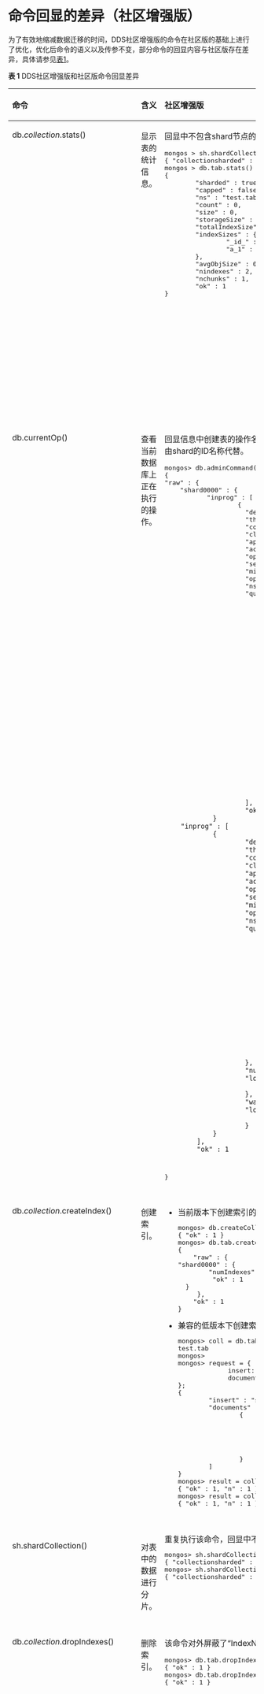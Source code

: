 # 命令回显的差异（社区增强版）<a name="dds_03_0038"></a>

为了有效地缩减数据迁移的时间，DDS社区增强版的命令在社区版的基础上进行了优化，优化后命令的语义以及传参不变，部分命令的回显内容与社区版存在差异，具体请参见[表1](#table1088502913212)。

**表 1** DDS社区增强版和社区版命令回显差异

<a name="table1088502913212"></a>
<table><thead align="left"><tr id="row1788632910212"><th class="cellrowborder" valign="top" width="22.611650485436893%" id="mcps1.2.5.1.1"><p id="p188616298210"><a name="p188616298210"></a><a name="p188616298210"></a>命令</p>
</th>
<th class="cellrowborder" valign="top" width="11.990291262135921%" id="mcps1.2.5.1.2"><p id="p14976203675517"><a name="p14976203675517"></a><a name="p14976203675517"></a>含义</p>
</th>
<th class="cellrowborder" valign="top" width="28.504854368932044%" id="mcps1.2.5.1.3"><p id="p168861299220"><a name="p168861299220"></a><a name="p168861299220"></a>社区增强版</p>
</th>
<th class="cellrowborder" valign="top" width="36.89320388349515%" id="mcps1.2.5.1.4"><p id="p17864654543"><a name="p17864654543"></a><a name="p17864654543"></a>社区版</p>
</th>
</tr>
</thead>
<tbody><tr id="row148865290216"><td class="cellrowborder" valign="top" width="22.611650485436893%" headers="mcps1.2.5.1.1 "><p id="p488614299218"><a name="p488614299218"></a><a name="p488614299218"></a>db.<em id="i15834134525520"><a name="i15834134525520"></a><a name="i15834134525520"></a>collection</em>.stats()</p>
</td>
<td class="cellrowborder" valign="top" width="11.990291262135921%" headers="mcps1.2.5.1.2 "><p id="p199773363551"><a name="p199773363551"></a><a name="p199773363551"></a>显示表的统计信息。</p>
</td>
<td class="cellrowborder" valign="top" width="28.504854368932044%" headers="mcps1.2.5.1.3 "><p id="p637662175914"><a name="p637662175914"></a><a name="p637662175914"></a>回显中不包含shard节点的统计信息。</p>
<pre class="screen" id="screen869917484411"><a name="screen869917484411"></a><a name="screen869917484411"></a>mongos &gt; sh.shardCollection("test.tab",{a:1})
{ "collectionsharded" : "test.tab", "ok" : 1 }
mongos &gt; db.tab.stats()
{
        "sharded" : true,
        "capped" : false,
        "ns" : "test.tab",
        "count" : 0,
        "size" : 0,
        "storageSize" : 256,
        "totalIndexSize" : 2,
        "indexSizes" : {
                "_id_" : 1,
                "a_1" : 1
        },
        "avgObjSize" : 0,
        "nindexes" : 2,
        "nchunks" : 1,
        "ok" : 1
}</pre>
</td>
<td class="cellrowborder" valign="top" width="36.89320388349515%" headers="mcps1.2.5.1.4 "><p id="p185421552105910"><a name="p185421552105910"></a><a name="p185421552105910"></a>回显中包含shard节点的统计信息。</p>
<pre class="screen" id="screen18619556419"><a name="screen18619556419"></a><a name="screen18619556419"></a>mongos &gt; sh.shardCollection("test.tab",{a:1})
{ "collectionsharded" : "test.tab", "ok" : 1 }
mongos&gt; db.tab.stats()
{
        "sharded" : true,
        "capped" : false,
        "ns" : "test.tab",
        "count" : 0,
        "size" : 0,
        "storageSize" : 256,
        "totalIndexSize" : 2,
        "indexSizes" : {
                "_id_" : 1,
                "b_1" : 1
        },
        "avgObjSize" : 0,
        "nindexes" : 2,
        "nchunks" : 1,
        "shards" : {
                "shard0000" : {
                        "ns" : "test.tab",
                        "size" : 0,
                        "count" : 0,
                        "storageSize" : 256,
                        "capped" : false,
                        "nindexes" : 2,
                        "totalIndexSize" : 3,
                        "indexSizes" : {
                                "_id_" : 1,
                                "b_1" : 1
                        },
                        "ok" : 1
                }
        },
        "ok" : 1
}</pre>
</td>
</tr>
<tr id="row6754113011515"><td class="cellrowborder" valign="top" width="22.611650485436893%" headers="mcps1.2.5.1.1 "><p id="p4754830752"><a name="p4754830752"></a><a name="p4754830752"></a>db.currentOp()</p>
</td>
<td class="cellrowborder" valign="top" width="11.990291262135921%" headers="mcps1.2.5.1.2 "><p id="p13977436185515"><a name="p13977436185515"></a><a name="p13977436185515"></a>查看当前数据库上正在执行的操作。</p>
</td>
<td class="cellrowborder" valign="top" width="28.504854368932044%" headers="mcps1.2.5.1.3 "><p id="p81965461311"><a name="p81965461311"></a><a name="p81965461311"></a>回显信息中创建表的操作名称为“assignChunk”，删除表的操作名称为“offloadChunk”。此外，出于安全考虑，shard的IP和Port由shard的ID名称代替。</p>
<pre class="screen" id="screen11457394220"><a name="screen11457394220"></a><a name="screen11457394220"></a>mongos&gt; db.adminCommand({currentOp:1})
{
"raw" : {
    "shard0000" : {
           "inprog" : [
                   {
                     "desc" : "conn6",
                     "threadId" : "140699745277696",
                     "connectionId" : 6,
                     "client" : "10.0.0.1:2201",
                     "appName" : "MongoDB Shell",
                     "active" : true,
                     "opid" : 1977,
                     "secs_running" : 0,
                     "microsecs_running" : NumberLong(61),
                     "op" : "command",
                     "ns" : "admin.",
                     "query" : {
                           "offloadChunk" : "test.tab",
                           "chunk" : {
                                "_id" : "00000000000001",
                                "ns" : "test.tab",
                                "min" : {
                                      "_id" : { "$minkey" : 1 }
                                 },
                                "max" : {
                                      "_id" : { "$maxkey" : 1 }
                                 },
                                "shard" : "shard0000",
                                "processIdentity" : "94860_15203344522245",
                                "lastmod" : Timestamp(1,1048675),
                                "rootFolder" : "/data/db/job0/resmoke/data/1",
                                "status" : 1
                                }
                             },
                             "numYields" : 0,
                             "locks" : {
 
                              },
                             "waitingForLock" : false,
                             "lockStats" : {
 
                             }
                           }
                        ],
                        "ok" : 1
                }
        "inprog" : [
                {
                        "desc" : "conn6",
                        "threadId" : "140699745277696",
                        "connectionId" : 6,
                        "client_s" : "10.0.0.1:2201",
                        "appName" : "MongoDB Shell",
                        "active" : true,
                        "opid" : "shard0000:1977",
                        "secs_running" : 0,
                        "microsecs_running" : NumberLong(61),
                        "op" : "command",
                        "ns" : "admin.",
                        "query" : {
                             "offloadChunk" : "test.tab",
                             "chunk" : {
                                    "_id" : "00000000000001",
                                    "ns" : "test.tab",
                                    "min" : {
                                           "_id" : { "$minkey" : 1 }
                                     },
                                    "max" : {
                                           "_id" : { "$maxkey" : 1 }
                                     },
                                    "shard" : "shard0000",
                                    "processIdentity" : "94860_15203344522245",
                                    "lastmod" : Timestamp(1,1048675),
                                    "rootFolder" : "/data/db/job0/resmoke/data/1",
                                    "status" : 1
                             }                                  
                        },
                        "numYields" : 0,
                        "locks" : {
 
                        },
                        "waitingForLock" : false,
                        "lockStats" : {
 
                        }
                }
            ],
            "ok" : 1
}</pre>
</td>
<td class="cellrowborder" valign="top" width="36.89320388349515%" headers="mcps1.2.5.1.4 "><p id="p85257451419"><a name="p85257451419"></a><a name="p85257451419"></a>回显信息中创建表的操作名称为”shardCollection”和“create”，删除表的操作名称为“drop”。</p>
<pre class="screen" id="screen1322111118428"><a name="screen1322111118428"></a><a name="screen1322111118428"></a>mongos&gt; db.adminCommand({currentOp:1})
{
"raw" : {
    "10.0.0.1:2200" : {
           "inprog" : [
                   {
                     "desc" : "conn6",
                     "threadId" : "140699745277696",
                     "connectionId" : 6,
                     "client" : "10.0.0.1:2201",
                     "appName" : "MongoDB Shell",
                     "active" : true,
                     "opid" : 1977,
                     "secs_running" : 0,
                     "microsecs_running" : NumberLong(61),
                     "op" : "command",
                     "ns" : "admin.",
                     "query" : {
                           "drop" : "test.tab"
                      },
                     "numYields" : 0,
                     "locks" : {
 
                     },
                     "waitingForLock" : false,
                     "lockStats" : {
 
                             }
                           }
                        ],
                        "ok" : 1
                }
        "inprog" : [
                {
                        "desc" : "conn6",
                        "threadId" : "140699745277698",
                        "connectionId" : 9,
                        "client_s" : "10.0.0.1:2201",
                        "appName" : "MongoDB Shell",
                        "active" : true,
                        "opid" : "shard0000:1977",
                        "secs_running" : 0,
                        "microsecs_running" : NumberLong(61),
                        "op" : "command",
                        "ns" : "admin.",
                        "query" : {
                            "drop" : "test.tab"
                        },
                        "numYields" : 0,
                        "locks" : {
 
                        },
                        "waitingForLock" : false,
                        "lockStats" : {
 
                        }
                }
            ],
            "ok" : 1
}</pre>
</td>
</tr>
<tr id="row1198603911516"><td class="cellrowborder" valign="top" width="22.611650485436893%" headers="mcps1.2.5.1.1 "><p id="p7986103911512"><a name="p7986103911512"></a><a name="p7986103911512"></a>db.<em id="i186701815102"><a name="i186701815102"></a><a name="i186701815102"></a>collection</em>.createIndex()</p>
</td>
<td class="cellrowborder" valign="top" width="11.990291262135921%" headers="mcps1.2.5.1.2 "><p id="p397716366555"><a name="p397716366555"></a><a name="p397716366555"></a>创建索引。</p>
</td>
<td class="cellrowborder" valign="top" width="28.504854368932044%" headers="mcps1.2.5.1.3 "><a name="ul83418803813"></a><a name="ul83418803813"></a><ul id="ul83418803813"><li>当前版本下创建索引的回显，屏蔽掉shard节点IP和Port：<pre class="screen" id="screen334019815385"><a name="screen334019815385"></a><a name="screen334019815385"></a>mongos&gt; db.createCollection("tab")
{ "ok" : 1 }
mongos&gt; db.tab.createIndex({b:1})
{
    "raw" : {
"shard0000" : {
        "numIndexes" : 2,
         "ok" : 1
  }
     },
    "ok" : 1
}</pre>
</li><li>兼容的低版本下创建索引的回显：<pre class="screen" id="screen163411843814"><a name="screen163411843814"></a><a name="screen163411843814"></a>mongos&gt; coll = db.tab
test.tab
mongos&gt; 
mongos&gt; request = {
             insert: "system.indexes",
             documents: [{ns: coll.toString(), key: {x: 1}, name: "x_1"}]
};
{
        "insert" : "system.indexes",
        "documents" : [
                {
                        "ns" : "test.tab",
                        "key" : {
                                "x" : 1
                        },
                        "name" : "x_1"
                }
        ]
}
mongos&gt; result = coll.runCommand(request);
{ "ok" : 1, "n" : 1 }
mongos&gt; result = coll.runCommand(request);
{ "ok" : 1, "n" : 1 }</pre>
</li></ul>
</td>
<td class="cellrowborder" valign="top" width="36.89320388349515%" headers="mcps1.2.5.1.4 "><a name="ul11353132717405"></a><a name="ul11353132717405"></a><ul id="ul11353132717405"><li>当前版本下创建索引的回显：<pre class="screen" id="screen1635315278404"><a name="screen1635315278404"></a><a name="screen1635315278404"></a>mongos&gt; db.createCollection("tab")
{ "ok" : 1 }
mongos&gt; db.tab.createIndex({b:1})
{
        "raw" : {
                "10.183.157.9:2200" : {
                        "createdCollectionAutomatically" : false,
                        "numIndexesBefore" : 1,
                        "numIndexesAfter" : 2,
                        "ok" : 1
                }
        },
        "ok" : 1
}</pre>
</li><li>兼容的低版本下创建索引的回显：<pre class="screen" id="screen435312704019"><a name="screen435312704019"></a><a name="screen435312704019"></a>mongos&gt; coll = db.tab
test.tab
mongos&gt; 
mongos&gt; request = {
             insert: "system.indexes",
             documents: [{ns: coll.toString(), key: {x: 1}, name: "x_1"}]
};
{
        "insert" : "system.indexes",
        "documents" : [
                {
                        "ns" : "test.tab",
                        "key" : {
                                "x" : 1
                        },
                        "name" : "x_1"
                }
        ]
}
mongos&gt; result = coll.runCommand(request);
{ "ok" : 1, "n" : 1 }
mongos&gt; result = coll.runCommand(request);
{ "ok" : 1, "n" : 0 }</pre>
</li></ul>
</td>
</tr>
<tr id="row14151103712516"><td class="cellrowborder" valign="top" width="22.611650485436893%" headers="mcps1.2.5.1.1 "><p id="p151511737959"><a name="p151511737959"></a><a name="p151511737959"></a>sh.shardCollection()</p>
</td>
<td class="cellrowborder" valign="top" width="11.990291262135921%" headers="mcps1.2.5.1.2 "><p id="p418992517161"><a name="p418992517161"></a><a name="p418992517161"></a>对表中的数据进行分片。</p>
</td>
<td class="cellrowborder" valign="top" width="28.504854368932044%" headers="mcps1.2.5.1.3 "><div class="p" id="p138775817816"><a name="p138775817816"></a><a name="p138775817816"></a>重复执行该命令，回显中不包含非法操作错误码20。<pre class="screen" id="screen01701237164217"><a name="screen01701237164217"></a><a name="screen01701237164217"></a>mongos&gt; sh.shardCollection("test.tab",{x:1})
{ "collectionsharded" : "test.tab", "ok" : 1 }
mongos&gt; sh.shardCollection("test.tab",{x:1})
{ "collectionsharded" : "test.tab", "ok" : 1 }</pre>
</div>
</td>
<td class="cellrowborder" valign="top" width="36.89320388349515%" headers="mcps1.2.5.1.4 "><p id="p109921935171917"><a name="p109921935171917"></a><a name="p109921935171917"></a>重复执行该命令，回显中包含非法操作错误码20。</p>
<pre class="screen" id="screen1564834594215"><a name="screen1564834594215"></a><a name="screen1564834594215"></a>mongos&gt; sh.shardCollection("test.tab",{x:1})
{ "collectionsharded" : "test.tab", "ok" : 1 }
mongos&gt; sh.shardCollection("test.tab",{x:1})
{
        "code" : 20,
        "ok" : 0,
        "errmsg" : "sharding already enabled for collection test.tab"
}</pre>
</td>
</tr>
<tr id="row1015905311611"><td class="cellrowborder" valign="top" width="22.611650485436893%" headers="mcps1.2.5.1.1 "><p id="p1148411711719"><a name="p1148411711719"></a><a name="p1148411711719"></a>db.<em id="i1321321005515"><a name="i1321321005515"></a><a name="i1321321005515"></a>collection</em>.dropIndexes()</p>
</td>
<td class="cellrowborder" valign="top" width="11.990291262135921%" headers="mcps1.2.5.1.2 "><p id="p199772368557"><a name="p199772368557"></a><a name="p199772368557"></a>删除索引。</p>
</td>
<td class="cellrowborder" valign="top" width="28.504854368932044%" headers="mcps1.2.5.1.3 "><p id="p111851940154310"><a name="p111851940154310"></a><a name="p111851940154310"></a>该命令对外屏蔽了“IndexNotFound”错误码。重复执行该命令，依旧执行成功。</p>
<pre class="screen" id="screen9138115114425"><a name="screen9138115114425"></a><a name="screen9138115114425"></a>mongos&gt; db.tab.dropIndex({x:1})
{ "ok" : 1 }
mongos&gt; db.tab.dropIndex({x:1})
{ "ok" : 1 }</pre>
</td>
<td class="cellrowborder" valign="top" width="36.89320388349515%" headers="mcps1.2.5.1.4 "><p id="p2077262155213"><a name="p2077262155213"></a><a name="p2077262155213"></a>重复执行该命令后将返回错误码信息。</p>
<pre class="screen" id="screen9401752175118"><a name="screen9401752175118"></a><a name="screen9401752175118"></a>mongos&gt; db.tab.dropIndex({x:1})
{
        "raw" : {
                "10.0.0.1:2200" : {
                        "nIndexesWas" : 2,
                        "ok" : 1
                },
                "10.0.0.1:2201" : {
                        "ok" : 0,
                        "errmsg" : "ns not found",
                        "code" : 26,
                        "codeName" : "NamespaceNotFound"
                },
                "10.0.0.1:2202" : {
                        "ok" : 0,
                        "errmsg" : "ns not found",
                        "code" : 26,
                        "codeName" : "NamespaceNotFound"
                }
        },
        "code" : 26,
        "ok" : 0,
        "errmsg" : "{ 10.0.0.1:2200: \"ns not found\", 10.0.0.1:2201: \"ns not found\" }"
}
mongos&gt; db.tab.dropIndex({x:1})
{
        "raw" : {
                "10.0.0.1:2200" : {
                        "nIndexesWas" : 1,
                        "ok" : 0,
                        "errmsg" : "can't find index with key: { x: 1.0 }",
                        "code" : 27,
                        "codeName" : "IndexNotFound"
                },
                "10.0.0.1:2201" : {
                        "ok" : 0,
                        "errmsg" : "ns not found",
                        "code" : 26,
                        "codeName" : "NamespaceNotFound"
                },
                "10.0.0.1:2202" : {
                        "ok" : 0,
                        "errmsg" : "ns not found",
                        "code" : 26,
                        "codeName" : "NamespaceNotFound"
                }
        },
        "ok" : 0,
        "errmsg" : "{ 10.0.0.1:2200: \"can't find index with key: { x: 1.0 }\", 10.0.0.1:2201: \"ns not found\", 10.0.0.1:2202: \"ns not found\" }"
}</pre>
</td>
</tr>
<tr id="row05361151276"><td class="cellrowborder" valign="top" width="22.611650485436893%" headers="mcps1.2.5.1.1 "><p id="p20536415874"><a name="p20536415874"></a><a name="p20536415874"></a>sh.enableSharding()</p>
</td>
<td class="cellrowborder" valign="top" width="11.990291262135921%" headers="mcps1.2.5.1.2 "><p id="p1977036165512"><a name="p1977036165512"></a><a name="p1977036165512"></a>使数据库能够支持创建分片。</p>
</td>
<td class="cellrowborder" valign="top" width="28.504854368932044%" headers="mcps1.2.5.1.3 "><p id="p17813411112920"><a name="p17813411112920"></a><a name="p17813411112920"></a>对于用户创建的数据库，默认支持创建分片，可以直接执行sh.shardCollection()命令。</p>
</td>
<td class="cellrowborder" valign="top" width="36.89320388349515%" headers="mcps1.2.5.1.4 "><p id="p3536715875"><a name="p3536715875"></a><a name="p3536715875"></a>如果需要执行sh.shardCollection()命令对表进行分片，必须先执行sh.enableSharding()命令。</p>
</td>
</tr>
<tr id="row161704284020"><td class="cellrowborder" valign="top" width="22.611650485436893%" headers="mcps1.2.5.1.1 "><p id="p1018520294017"><a name="p1018520294017"></a><a name="p1018520294017"></a>db.<em id="i1931814279405"><a name="i1931814279405"></a><a name="i1931814279405"></a>collection</em>.reIndex()</p>
</td>
<td class="cellrowborder" valign="top" width="11.990291262135921%" headers="mcps1.2.5.1.2 "><p id="p918519215403"><a name="p918519215403"></a><a name="p918519215403"></a>重建索引。</p>
</td>
<td class="cellrowborder" valign="top" width="28.504854368932044%" headers="mcps1.2.5.1.3 "><p id="p91852284016"><a name="p91852284016"></a><a name="p91852284016"></a>重建索引命令的回显屏蔽shard节点IP和Port，此外不显示所有索引的详细信息。</p>
<pre class="screen" id="screen388122115458"><a name="screen388122115458"></a><a name="screen388122115458"></a>mongos&gt; db.tab.reIndex()
{
    "raw" : {
        "shard0002" : {
            "numIndexes" : 3,
            "ok" : 1
         },
        "shard0001" : {
             "numIndexes" : 3,
             "ok" : 1
         },
        "shard0000" : {
             "numIndexes" : 3,
              "ok" : 1
         }
    },
    "ok" : 1
}</pre>
</td>
<td class="cellrowborder" valign="top" width="36.89320388349515%" headers="mcps1.2.5.1.4 "><p id="p8185122194015"><a name="p8185122194015"></a><a name="p8185122194015"></a>创建索引命令的回显显示shard节点的IP和Port。命令的回显部分内容如下。</p>
<pre class="screen" id="screen9347151011512"><a name="screen9347151011512"></a><a name="screen9347151011512"></a>mongos&gt; db.tab.reIndex()
{
   "raw" : {
      "10.183.157.9:2200" : {
          "nIndexesWas" : 3,
          "nIndexes" : 3,
           "indexes" : [
               {
                   "v" : 2,
                   "key" : {
                        "_id" : 1
                    },
                    "name" : "_id_",
                    "ns" : "test.tab"
               },
               {
                     "v" : 2,
                     "key" : {
                         "a" : "hashed"
                      },
                      "name" : "a_hashed",
                      "ns" : "test.tab"
                },
                {
                       "v" : 2,
                       "key" : {
                           "b" : 1
                        },
                        "name" : "b_1",
                        "ns" : "test.tab"
                 }
             ],
            "ok" : 1
      }</pre>
</td>
</tr>
<tr id="row114441021515"><td class="cellrowborder" valign="top" width="22.611650485436893%" headers="mcps1.2.5.1.1 "><p id="p41444100158"><a name="p41444100158"></a><a name="p41444100158"></a>db.collMod()</p>
</td>
<td class="cellrowborder" valign="top" width="11.990291262135921%" headers="mcps1.2.5.1.2 "><p id="p214481014154"><a name="p214481014154"></a><a name="p214481014154"></a>修改表或者视图的定义。</p>
</td>
<td class="cellrowborder" valign="top" width="28.504854368932044%" headers="mcps1.2.5.1.3 "><p id="p2144610101520"><a name="p2144610101520"></a><a name="p2144610101520"></a>修改索引的过期时间，屏蔽了IP和Port。</p>
<pre class="screen" id="screen22920720376"><a name="screen22920720376"></a><a name="screen22920720376"></a>mongos&gt; db.runCommand( { collMod: "eventlog",index: { keyPattern: { lastModifiedDate: 1 },expireAfterSeconds: 36000}})
{
    "raw" : {
       "shard0001" : {
            "expireAfterSeconds_old" : 3600,
            "expireAfterSeconds_new" : 36000,
            "ok" : 1
        }
    },
    "ok" : 1
}</pre>
</td>
<td class="cellrowborder" valign="top" width="36.89320388349515%" headers="mcps1.2.5.1.4 "><p id="p514441018155"><a name="p514441018155"></a><a name="p514441018155"></a>修改索引的过期时间。</p>
<pre class="screen" id="screen1466718598364"><a name="screen1466718598364"></a><a name="screen1466718598364"></a>mongos&gt; db.runCommand( { collMod: "eventlog",index: { keyPattern: { lastModifiedDate: 1 },expireAfterSeconds: 36000}})
{
   "raw" : {
       "10.183.157.9:2200" : {
             "expireAfterSeconds_old" : 3600,
             "expireAfterSeconds_new" : 36000,
             "ok" : 1
        }
    },
    "ok" : 1
}</pre>
</td>
</tr>
<tr id="row6706141914243"><td class="cellrowborder" valign="top" width="22.611650485436893%" headers="mcps1.2.5.1.1 "><p id="p1070651916244"><a name="p1070651916244"></a><a name="p1070651916244"></a>db.<em id="i1585122416459"><a name="i1585122416459"></a><a name="i1585122416459"></a>collection</em>.explain()</p>
</td>
<td class="cellrowborder" valign="top" width="11.990291262135921%" headers="mcps1.2.5.1.2 "><p id="p07061319162420"><a name="p07061319162420"></a><a name="p07061319162420"></a>返回查询计划的信息和查询计划的执行统计信息。</p>
</td>
<td class="cellrowborder" valign="top" width="28.504854368932044%" headers="mcps1.2.5.1.3 "><p id="p10706111972413"><a name="p10706111972413"></a><a name="p10706111972413"></a>命令回显屏蔽连接信息和serverInfo。</p>
<pre class="screen" id="screen2011525417201"><a name="screen2011525417201"></a><a name="screen2011525417201"></a>mongos&gt; db.mylog.explain().find()
{
    "queryPlanner" : {
        "mongosPlannerVersion" : 1,
        "winningPlan" : {
            "stage" : "SINGLE_SHARD",
            "shards" : [{
                shardName" : "shard0000",
                "connectionString" : "shard0000",
                "plannerVersion" : 1,
                "namespace" : "test.mylog",
                "indexFilterSet" : false,
                "parsedQuery" : { },
                "winningPlan" : {
                    "stage" : "COLLSCAN",
                    "direction" : "forward"
                },
                "rejectedPlans" : [ ]
            }]
        }
    },
    "ok" : 1
}</pre>
</td>
<td class="cellrowborder" valign="top" width="36.89320388349515%" headers="mcps1.2.5.1.4 "><p id="p7190145001414"><a name="p7190145001414"></a><a name="p7190145001414"></a>回显带有连接信息和serverInfo。</p>
<pre class="screen" id="screen109649156171"><a name="screen109649156171"></a><a name="screen109649156171"></a>mongos&gt; db.mylog.explain().find()
{
    "queryPlanner" : {
         "mongosPlannerVersion" : 1,
         "winningPlan" : {
               "stage" : "SINGLE_SHARD",
               "shards" : [{
               "shardName" : "shard0000",
               "connectionString" : "10.183.157.9:2200",
               "serverInfo" : {
                     "host" : "CTU1000090216",
                     "port" : 22001,
                     "version" : "3.4.0",
                     "gitVersion" : "b2ea16a16e00e365e5ab289284d6484043f6cd06"
         },
        "plannerVersion" : 1,
        "namespace" : "test.mylog",
        "indexFilterSet" : false,
        "parsedQuery" : {},
        "winningPlan" : {
            "stage" : "COLLSCAN",
            "direction" : "forward"
         },
         "rejectedPlans" : [ ]
         }]
       }
    },
    "ok" : 1
}</pre>
</td>
</tr>
<tr id="row175382239339"><td class="cellrowborder" valign="top" width="22.611650485436893%" headers="mcps1.2.5.1.1 "><p id="p253817238338"><a name="p253817238338"></a><a name="p253817238338"></a>db.<em id="i4907552358"><a name="i4907552358"></a><a name="i4907552358"></a>collection</em>.aggregate()</p>
</td>
<td class="cellrowborder" valign="top" width="11.990291262135921%" headers="mcps1.2.5.1.2 "><p id="p85381237339"><a name="p85381237339"></a><a name="p85381237339"></a>聚合数据。</p>
</td>
<td class="cellrowborder" valign="top" width="28.504854368932044%" headers="mcps1.2.5.1.3 "><p id="p4538723103311"><a name="p4538723103311"></a><a name="p4538723103311"></a>命令格式：</p>
<pre class="screen" id="screen565472364611"><a name="screen565472364611"></a><a name="screen565472364611"></a>db.runCommand({
aggregate: "&lt;collection&gt;",
pipeline: [ &lt;stage&gt;, &lt;...&gt; ],
explain: &lt;boolean&gt;,
allowDiskUse: &lt;boolean&gt;,
cursor: &lt;document&gt;,
maxTimeMS: &lt;int&gt;,
bypassDocumentValidation: &lt;boolean&gt;,
readConcern: &lt;document&gt;,
collation: &lt;document&gt;
})</pre>
<p id="p1660719157476"><a name="p1660719157476"></a><a name="p1660719157476"></a>“pipeline”字段不支持操作符“$out”。</p>
</td>
<td class="cellrowborder" valign="top" width="36.89320388349515%" headers="mcps1.2.5.1.4 "><p id="p453812238336"><a name="p453812238336"></a><a name="p453812238336"></a>命令格式：</p>
<pre class="screen" id="screen766173320466"><a name="screen766173320466"></a><a name="screen766173320466"></a>{
aggregate: "&lt;collection&gt;",
pipeline: [ &lt;stage&gt;, &lt;...&gt; ],
explain: &lt;boolean&gt;,
allowDiskUse: &lt;boolean&gt;,
cursor: &lt;document&gt;,
maxTimeMS: &lt;int&gt;,
bypassDocumentValidation: &lt;boolean&gt;,
readConcern: &lt;document&gt;,
collation: &lt;document&gt;
}</pre>
</td>
</tr>
<tr id="row8852033123915"><td class="cellrowborder" valign="top" width="22.611650485436893%" headers="mcps1.2.5.1.1 "><p id="p285273393918"><a name="p285273393918"></a><a name="p285273393918"></a>db.<em id="i653624144720"><a name="i653624144720"></a><a name="i653624144720"></a>collection</em>.renameCollection()</p>
</td>
<td class="cellrowborder" valign="top" width="11.990291262135921%" headers="mcps1.2.5.1.2 "><p id="p485213393913"><a name="p485213393913"></a><a name="p485213393913"></a>重命名表。</p>
</td>
<td class="cellrowborder" valign="top" width="28.504854368932044%" headers="mcps1.2.5.1.3 "><p id="p9852333173917"><a name="p9852333173917"></a><a name="p9852333173917"></a>暂不支持系统表（例如：testdb.system.users）和普通用户表（例如：testdb.table）之间的重命名操作。</p>
</td>
<td class="cellrowborder" valign="top" width="36.89320388349515%" headers="mcps1.2.5.1.4 "><a name="ul7534162218513"></a><a name="ul7534162218513"></a><ul id="ul7534162218513"><li>普通用户表（例如：testdb.table)可以重命名为系统表（例如：testdb.system.users）。</li><li>系统表可以重命名为普通用户表。</li></ul>
</td>
</tr>
<tr id="row173345527564"><td class="cellrowborder" valign="top" width="22.611650485436893%" headers="mcps1.2.5.1.1 "><p id="p14334165217561"><a name="p14334165217561"></a><a name="p14334165217561"></a>db.serverStatus().connections</p>
</td>
<td class="cellrowborder" valign="top" width="11.990291262135921%" headers="mcps1.2.5.1.2 "><p id="p63341952155616"><a name="p63341952155616"></a><a name="p63341952155616"></a>查看当前数据库连接状态。</p>
</td>
<td class="cellrowborder" valign="top" width="28.504854368932044%" headers="mcps1.2.5.1.3 "><p id="p121241532201011"><a name="p121241532201011"></a><a name="p121241532201011"></a>命令回显示例：</p>
<p id="p6334135219561"><a name="p6334135219561"></a><a name="p6334135219561"></a>{ "current" : 1, "available" : 90, "totalCreated" : 2 }</p>
<p id="p8670440153514"><a name="p8670440153514"></a><a name="p8670440153514"></a>“current”和“available”字段的值之和大于等于配置的参数“maxIncomingConnections”的值。</p>
</td>
<td class="cellrowborder" valign="top" width="36.89320388349515%" headers="mcps1.2.5.1.4 "><p id="p53341152135615"><a name="p53341152135615"></a><a name="p53341152135615"></a>命令回显示例：</p>
<p id="p846712364510"><a name="p846712364510"></a><a name="p846712364510"></a>{ "current" : 1, "available" : 90, "totalCreated" : 2 }</p>
<p id="p72021434174517"><a name="p72021434174517"></a><a name="p72021434174517"></a>“current”和“available”字段的值之和等于配置的参数“maxIncomingConnections”的值。</p>
</td>
</tr>
</tbody>
</table>

